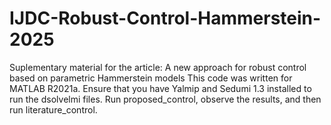 # IJDC-Robust-Control-Hammerstein-2025
Suplementary material for the article: A new approach for robust control based on parametric Hammerstein models
This code was written for MATLAB R2021a. Ensure that you have Yalmip and Sedumi 1.3 installed to run the dsolvelmi files.
Run proposed_control, observe the results, and then run literature_control.
